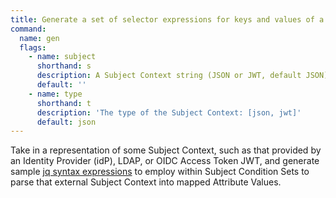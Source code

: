```yaml
---
title: Generate a set of selector expressions for keys and values of a Subject Context
command:
  name: gen
  flags:
    - name: subject
      shorthand: s
      description: A Subject Context string (JSON or JWT, default JSON)
      default: ''
    - name: type
      shorthand: t
      description: 'The type of the Subject Context: [json, jwt]'
      default: json
---
```


Take in a representation of some Subject Context, such as that provided by
an Identity Provider (idP), LDAP, or OIDC Access Token JWT, and generate
sample [jq syntax expressions](https://jqlang.github.io/jq/manual/) to employ
within Subject Condition Sets to parse that external Subject Context into mapped Attribute
Values.
